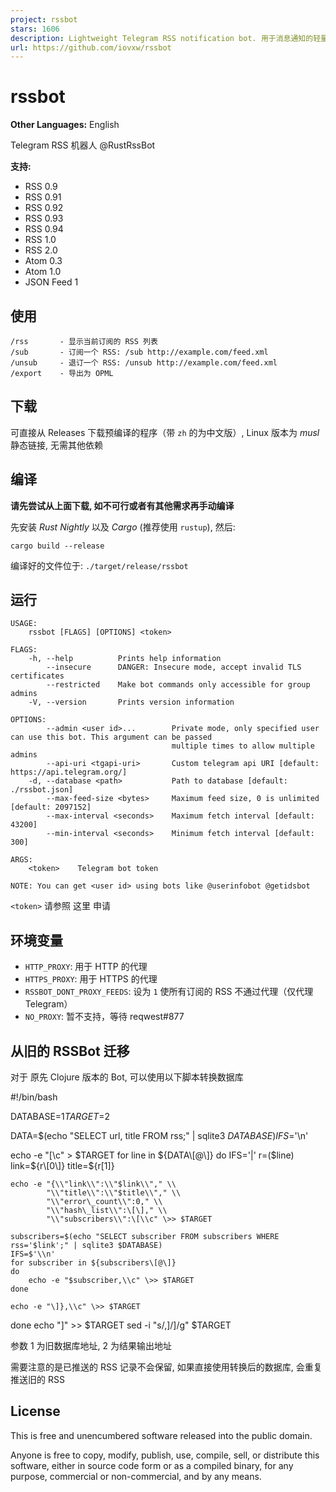 ```yaml
---
project: rssbot
stars: 1606
description: Lightweight Telegram RSS notification bot. 用于消息通知的轻量级 Telegram RSS 机器人
url: https://github.com/iovxw/rssbot
---
```


rssbot
======

**Other Languages:** English

Telegram RSS 机器人 @RustRssBot

**支持:**

-   RSS 0.9
-   RSS 0.91
-   RSS 0.92
-   RSS 0.93
-   RSS 0.94
-   RSS 1.0
-   RSS 2.0
-   Atom 0.3
-   Atom 1.0
-   JSON Feed 1

使用
--

```
/rss       - 显示当前订阅的 RSS 列表
/sub       - 订阅一个 RSS: /sub http://example.com/feed.xml
/unsub     - 退订一个 RSS: /unsub http://example.com/feed.xml
/export    - 导出为 OPML
```

下载
--

可直接从 Releases 下载预编译的程序（带 `zh` 的为中文版）, Linux 版本为 _musl_ 静态链接, 无需其他依赖

编译
--

**请先尝试从上面下载, 如不可行或者有其他需求再手动编译**

先安装 _Rust Nightly_ 以及 _Cargo_ (推荐使用 `rustup`), 然后:

```
cargo build --release
```

编译好的文件位于: `./target/release/rssbot`

运行
--

```
USAGE:
    rssbot [FLAGS] [OPTIONS] <token>

FLAGS:
    -h, --help          Prints help information
        --insecure      DANGER: Insecure mode, accept invalid TLS certificates
        --restricted    Make bot commands only accessible for group admins
    -V, --version       Prints version information

OPTIONS:
        --admin <user id>...        Private mode, only specified user can use this bot. This argument can be passed
                                    multiple times to allow multiple admins
        --api-uri <tgapi-uri>       Custom telegram api URI [default: https://api.telegram.org/]
    -d, --database <path>           Path to database [default: ./rssbot.json]
        --max-feed-size <bytes>     Maximum feed size, 0 is unlimited [default: 2097152]
        --max-interval <seconds>    Maximum fetch interval [default: 43200]
        --min-interval <seconds>    Minimum fetch interval [default: 300]

ARGS:
    <token>    Telegram bot token

NOTE: You can get <user id> using bots like @userinfobot @getidsbot
```

`<token>` 请参照 这里 申请

环境变量
----

-   `HTTP_PROXY`: 用于 HTTP 的代理
-   `HTTPS_PROXY`: 用于 HTTPS 的代理
-   `RSSBOT_DONT_PROXY_FEEDS`: 设为 `1` 使所有订阅的 RSS 不通过代理（仅代理 Telegram）
-   `NO_PROXY`: 暂不支持，等待 reqwest#877

从旧的 RSSBot 迁移
-------------

对于 原先 Clojure 版本的 Bot, 可以使用以下脚本转换数据库

#!/bin/bash

DATABASE=$1
TARGET=$2

DATA=$(echo "SELECT url, title FROM rss;" | sqlite3 $DATABASE)
IFS=$'\\n'

echo -e "\[\\c" \> $TARGET
for line in ${DATA\[@\]}
do
    IFS='|'
    r=($line)
    link=${r\[0\]}
    title=${r\[1\]}

    echo -e "{\\"link\\":\\"$link\\"," \\
            "\\"title\\":\\"$title\\"," \\
            "\\"error\_count\\":0," \\
            "\\"hash\_list\\":\[\]," \\
            "\\"subscribers\\":\[\\c" \>> $TARGET

    subscribers=$(echo "SELECT subscriber FROM subscribers WHERE rss='$link';" | sqlite3 $DATABASE)
    IFS=$'\\n'
    for subscriber in ${subscribers\[@\]}
    do
        echo -e "$subscriber,\\c" \>> $TARGET
    done

    echo -e "\]},\\c" \>> $TARGET
done
echo "\]" \>> $TARGET
sed -i "s/,\]/\]/g" $TARGET

参数 1 为旧数据库地址, 2 为结果输出地址

需要注意的是已推送的 RSS 记录不会保留, 如果直接使用转换后的数据库, 会重复推送旧的 RSS

License
-------

This is free and unencumbered software released into the public domain.

Anyone is free to copy, modify, publish, use, compile, sell, or distribute this software, either in source code form or as a compiled binary, for any purpose, commercial or non-commercial, and by any means.
